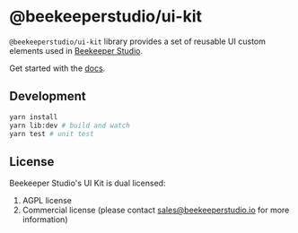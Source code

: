# @beekeeperstudio/ui-kit

`@beekeeperstudio/ui-kit` library provides a set of reusable UI custom elements used in
[Beekeeper Studio](https://github.com/beekeeper-studio/beekeeper-studio/).

Get started with the [docs](./docs/getting-started.md).

## Development

```bash
yarn install
yarn lib:dev # build and watch
yarn test # unit test
```

## License

Beekeeper Studio's UI Kit is dual licensed:

1. AGPL license
2. Commercial license (please contact sales@beekeeperstudio.io for more information)
